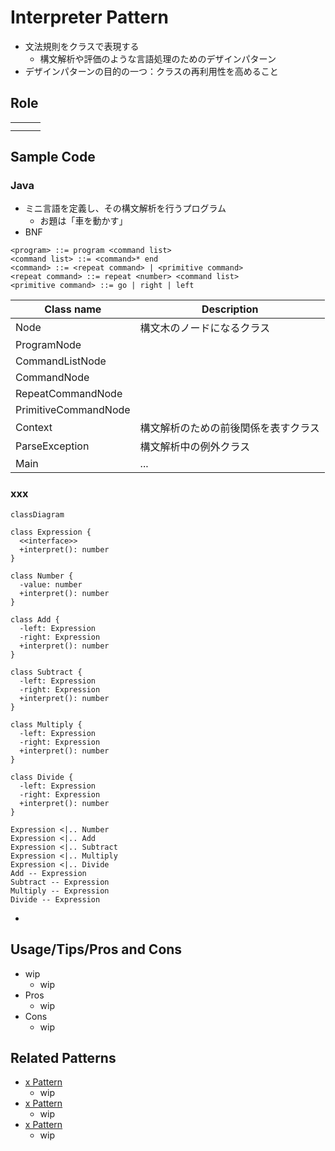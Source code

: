 # Interpreter Pattern

- 文法規則をクラスで表現する
  - 構文解析や評価のような言語処理のためのデザインパターン
- デザインパターンの目的の一つ：クラスの再利用性を高めること

## Role

|     |     |     |
| --- | --- | --- |
|     |     |     |
|     |     |     |

## Sample Code

### Java

- ミニ言語を定義し、その構文解析を行うプログラム
  - お題は「車を動かす」
- BNF

```
<program> ::= program <command list>
<command list> ::= <command>* end
<command> ::= <repeat command> | <primitive command>
<repeat command> ::= repeat <number> <command list>
<primitive command> ::= go | right | left
```

| Class name           | Description                          |
| -------------------- | ------------------------------------ |
| Node                 | 構文木のノードになるクラス           |
| ProgramNode          | <program>                            |
| CommandListNode      | <command list>                       |
| CommandNode          | <command>                            |
| RepeatCommandNode    | <repeat command>                     |
| PrimitiveCommandNode | <primitive command>                  |
| Context              | 構文解析のための前後関係を表すクラス |
| ParseException       | 構文解析中の例外クラス               |
| Main                 | ...                                  |

### xxx

```mermaid
classDiagram

class Expression {
  <<interface>>
  +interpret(): number
}

class Number {
  -value: number
  +interpret(): number
}

class Add {
  -left: Expression
  -right: Expression
  +interpret(): number
}

class Subtract {
  -left: Expression
  -right: Expression
  +interpret(): number
}

class Multiply {
  -left: Expression
  -right: Expression
  +interpret(): number
}

class Divide {
  -left: Expression
  -right: Expression
  +interpret(): number
}

Expression <|.. Number
Expression <|.. Add
Expression <|.. Subtract
Expression <|.. Multiply
Expression <|.. Divide
Add -- Expression
Subtract -- Expression
Multiply -- Expression
Divide -- Expression
```

-

## Usage/Tips/Pros and Cons

- wip
  - wip
- Pros
  - wip
- Cons
  - wip

## Related Patterns

- [x Pattern]()
  - wip
- [x Pattern]()
  - wip
- [x Pattern]()
  - wip
